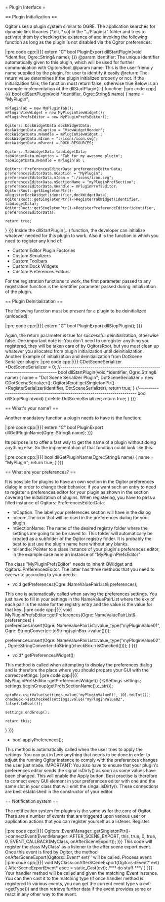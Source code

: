 <!--
title: Plugin Interface
template: wiki
order: 52
-->
= Plugin Interface =

== Plugin Initialization ==

Ogitor uses a plugin system similar to OGRE. The application searches for dynamic link libraries (*.dll, *.so) in the "../Plugins/" folder and tries to activate them by checking the existence of and invoking the following function as long as the plugin is not disabled via the Ogitor preferences:

|:pre code cpp:|{{{
extern "C" bool PluginExport dllStartPlugin(void *identifier, Ogre::String& name); 
}}}
@param identifier: The unique identifier automatically given to this plugin, which will be used for further communication with OgitorsRoot @param name: This is the user friendly name supplied by the plugin, for user to identify it easily @return: The return value determines if the plugin initialized properly or not. If the initialization fails, the function must return false, otherwise true Below is an example implementation of the dllStartPlugin(...) function:
|:pre code cpp:|{{{
bool dllStartPlugin(void *identifier, Ogre::String& name)
{
    name = "MyPlugin";
    
    mPluginTab = new MyPluginTab();
    mPluginViewWidget = new MyPluginViewWidget();
    mPluginPrefsEditor = new MyPluginPrefsEditor();

    Ogitors::DockWidgetData dockWidgetData;
    dockWidgetData.mCaption = "ViewWidgetHeader";
    dockWidgetData.mHandle = mPluginViewWidget ;
    dockWidgetData.mIcon = ":/icons/icon.svg";
    dockWidgetData.mParent = DOCK_RESOURCES;
    
    Ogitors::TabWidgetData tabWidgetData;
    tabWidgetData.mCaption = "Tab for my awesome plugin";
    tabWidgetData.mHandle = mPluginTab ;

    Ogitors::PreferencesEditorData preferencesEditorData;
    preferencesEditorData.mCaption = "MyPlugin";
    preferencesEditorData.mIcon = ":/icons/icon.svg";
    preferencesEditorData.mSectionName = "myPluginPrefSection";
    preferencesEditorData.mHandle = mPluginPrefsEditor;
    OgitorsRoot::getSingletonPtr()->RegisterDockWidget(identifier,dockWidgetData);
    OgitorsRoot::getSingletonPtr()->RegisterTabWidget(identifier, tabWidgetData);
    OgitorsRoot::getSingletonPtr()->RegisterPreferenceEditor(identifier, preferencesEditorData);

    return true;
} 
}}}
Inside the dllStartPlugin(...) function, the developer can initialize whatever needed for this plugin to work. Also it is the function in which you need to register any kind of:
* Custom Editor Plugin Factories 
* Custom Serializers 
* Custom Toolbars 
* Custom Dock Widgets 
* Custom Preferences Editors 

For the registration functions to work, the first parameter passed to any registration function is the identifier parameter passed during initialization of the plugin.

== Plugin DeInitialization ==

The following function must be present for a plugin to be deinitialized (unloaded):

|:pre code cpp:|{{{
extern "C" bool PluginExport dllStopPlugin(); 
}}}

Again, the return parameter is true for successful deinitialization, otherwise false. One important note is: You don't need to unregister anything you registered, they will be taken care of by OgitorsRoot, but you must clean up whatever you allocated from plugin initialization until deinitialization. Another Example of initialization and deinitialization from DotScene Serializer plugin:
|:pre code cpp:|{{{
CDotSceneSerializer *DotSceneSerializer = 0;
//----------------------------------------------------------------------------
bool dllStartPlugin(void *identifier, Ogre::String& name)
{
    name = "Dot Scene Serializer Plugin";
    DotSceneSerializer = new CDotSceneSerializer();
    OgitorsRoot::getSingletonPtr()->RegisterSerializer(identifier, DotSceneSerializer);
    return true;
}
//----------------------------------------------------------------------------
bool dllStopPlugin(void)
{
    delete DotSceneSerializer;
    return true;
} 
}}}  

== What's your name? ==

Another mandatory function a plugin needs to have is the function: 

|:pre code cpp:|{{{
extern "C" bool PluginExport dllGetPluginName(Ogre::String& name); 
}}}

Its purpose is to offer a fast way to get the name of a plugin without doing anything else. So the implementation of that function could look like this.

|:pre code cpp:|{{{
bool dllGetPluginName(Ogre::String& name)
{
    name = "MyPlugin";
    return true;
} 
}}}  

== What are your preferences? ==

It is possible for plugins to have an own section in the Ogitor preferences dialog in order to change their behavior. If you want such an entry to need to register a preferences editor for your plugin as shown in the section covering the initialization of plugins. When registering, you have to pass a filled instance of Ogitors::PreferencesEditorData:
* mCaption: The label your preferences section will have in the dialog 
* mIcon: The icon that will be used in the preferences dialog for your plugin 
* mSectionName: The name of the desired registry folder where the settings are going to be be saved to. This folder will automatically be created as a subfolder of the Ogitor registry folder. It is probably the best to just use the plugin name here without any blanks.
* mHandle: Pointer to a class instance of your plugin's preferences editor, in the example case here an instance of "MyPluginPrefsEditor"

The class "MyPluginPrefsEditor" needs to inherit QWidget and Ogitors::PreferencesEditor. The latter has three methods that you need to overwrite according to your needs:
* void getPreferences(Ogre::NameValuePairList& preferences); 

This one is automatically called when saving the preferences settings. You just have to fill in your settings in the NameValuePairList where the eky of each pair is the name for the registry entry and the value is the value for that key:
|:pre code cpp:|{{{
void MyPluginPrefsEditor::getPreferences(Ogre::NameValuePairList& preferences)
{  
 preferences.insert(Ogre::NameValuePairList::value_type("myPluginValue01", 
 Ogre::StringConverter::toString(spinBox->value())));

 preferences.insert(Ogre::NameValuePairList::value_type("myPluginValue02",
 Ogre::StringConverter::toString(checkBox->isChecked())));
} 
}}}  

* void* getPreferencesWidget(); 

This method is called when attempting to display the preferences dialog and is therefore the place where you should prepare your GUI with the correct settings:
|:pre code cpp:|{{{
MyPluginPrefsEditor::getPreferencesWidget()
{
    QSettings settings;
    settings.beginGroup(getPrefsSectionName().c_str());

    spinBox->setValue(settings.value("myPluginValue01", 10).toUInt());
    checkBox->setChecked(settings.value("myPluginValue02", false).toBool());

    settings.endGroup();
    
    return this;
} 
}}}  

* bool applyPreferences(); 

This method is automatically called when the user tries to apply the settings. You can put in here anything that needs to be done in order to adjust the running Ogitor instance to comply with the preferences changes the user just made. IMPORTANT: You also have to ensure that your plugin's preferences editor sends the signal isDirty() as soon as some values have been changed. This will enable the Apply button. Best practise is therefore to connect every GUI element in your preferences editor with one and the same slot in your class that will emit the singal isDirty(). These connections are best established in the constructor of your editor.

== Notification system ==

The notification system for plugins is the same as for the core of Ogitor. There are a number of events that are triggered upon various user or application actions that you can register yourself as a listener. Register:

|:pre code cpp:|{{{
Ogitors::EventManager::getSingletonPtr()->connectEvent(EventManager::AFTER_SCENE_EXPORT, this, true, 0, true, 0, EVENT_CALLBACK(MyClass, onAfterSceneExport)); 
}}}
This code will register the class MyClass' as a listener to the after scene export event. Once this event is fired by Ogitor, the method onAfterSceneExport(Ogitors::IEvent* evt)'' will be called. Process event:
|:pre code cpp:|{{{
void MyClass::onAfterSCeneExport(Ogitors::IEvent* evt)
{
    AfterSceneExportEvent* asee = static_Cast(evt);
    /*** do stuff ***/
} 
}}}
Your handler method will be called and given the matching IEvent instance. You can then cast it to the matching type (if once handler method is registered to various events, you can get the current event type via evt->getType()) and then retrieve further data if the event provides some or react in any other way to the event.